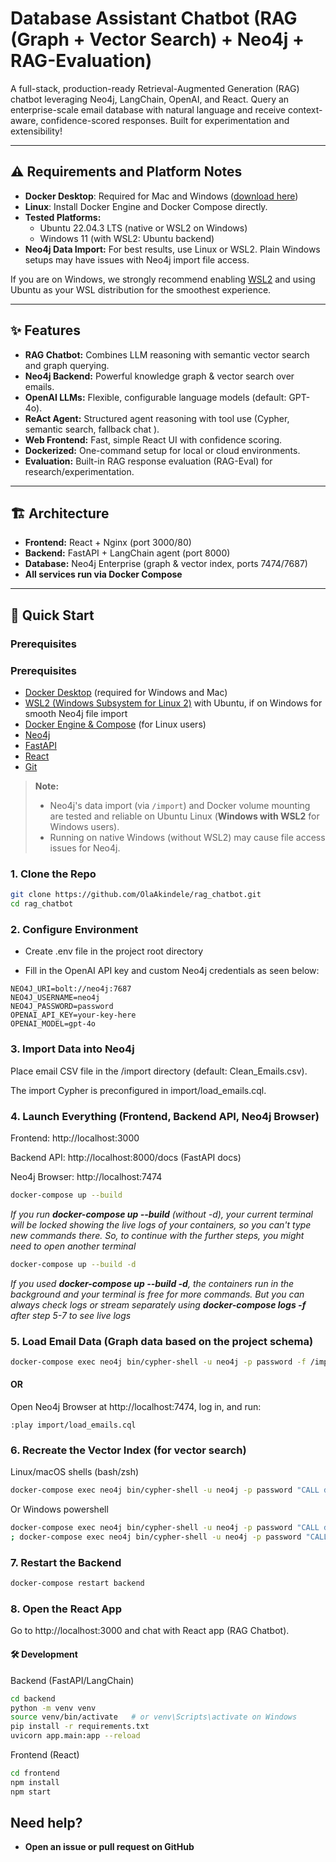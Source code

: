 # Database Assistant Chatbot (RAG (Graph + Vector Search) + Neo4j + RAG-Evaluation)

A full-stack, production-ready Retrieval-Augmented Generation (RAG) chatbot leveraging Neo4j, LangChain, OpenAI, and React. Query an enterprise-scale email database with natural language and receive context-aware, confidence-scored responses. Built for experimentation and extensibility!

---

## ⚠️ Requirements and Platform Notes

- **Docker Desktop**: Required for Mac and Windows ([download here](https://www.docker.com/products/docker-desktop))
- **Linux**: Install Docker Engine and Docker Compose directly.
- **Tested Platforms:**
    - Ubuntu 22.04.3 LTS (native or WSL2 on Windows)
    - Windows 11 (with WSL2: Ubuntu backend)
- **Neo4j Data Import:** For best results, use Linux or WSL2. Plain Windows setups may have issues with Neo4j import file access.

If you are on Windows, we strongly recommend enabling [WSL2](https://learn.microsoft.com/en-us/windows/wsl/install) and using Ubuntu as your WSL distribution for the smoothest experience.

---

## ✨ Features

- **RAG Chatbot:** Combines LLM reasoning with semantic vector search and graph querying.
- **Neo4j Backend:** Powerful knowledge graph & vector search over emails.
- **OpenAI LLMs:** Flexible, configurable language models (default: GPT-4o).
- **ReAct Agent:** Structured agent reasoning with tool use (Cypher, semantic search, fallback chat ).
- **Web Frontend:** Fast, simple React UI with confidence scoring.
- **Dockerized:** One-command setup for local or cloud environments.
- **Evaluation:** Built-in RAG response evaluation (RAG-Eval) for research/experimentation.

---

## 🏗️ Architecture


- **Frontend:** React + Nginx (port 3000/80)
- **Backend:** FastAPI + LangChain agent (port 8000)
- **Database:** Neo4j Enterprise (graph & vector index, ports 7474/7687)
- **All services run via Docker Compose**

---

## 🚀 Quick Start

### Prerequisites

### Prerequisites

- [Docker Desktop](https://www.docker.com/products/docker-desktop) (required for Windows and Mac)
- [WSL2 (Windows Subsystem for Linux 2)](https://learn.microsoft.com/en-us/windows/wsl/install) with Ubuntu, if on Windows for smooth Neo4j file import
- [Docker Engine & Compose](https://docs.docker.com/engine/install/) (for Linux users)
- [Neo4j](https://neo4j.com/)
- [FastAPI](https://fastapi.tiangolo.com/)
- [React](https://react.dev/)
- [Git](https://git-scm.com/)

> **Note:**  
> - Neo4j's data import (via `/import`) and Docker volume mounting are tested and reliable on Ubuntu Linux (**Windows with WSL2** for Windows users).  
> - Running on native Windows (without WSL2) may cause file access issues for Neo4j.



### 1. Clone the Repo

```bash
git clone https://github.com/OlaAkindele/rag_chatbot.git
cd rag_chatbot
```

### 2. Configure Environment
- Create .env file in the project root directory

- Fill in the OpenAI API key and custom Neo4j credentials as seen below:

```env
NEO4J_URI=bolt://neo4j:7687
NEO4J_USERNAME=neo4j
NEO4J_PASSWORD=password
OPENAI_API_KEY=your-key-here
OPENAI_MODEL=gpt-4o
```


### 3. Import Data into Neo4j
Place email CSV file in the /import directory (default: Clean_Emails.csv).

The import Cypher is preconfigured in import/load_emails.cql.

### 4. Launch Everything (Frontend, Backend API, Neo4j Browser)
Frontend: http://localhost:3000

Backend API: http://localhost:8000/docs (FastAPI docs)

Neo4j Browser: http://localhost:7474

```bash
docker-compose up --build
```

*If you run **docker-compose up --build** (without -d), your current terminal will be locked showing the live logs of your containers, so you can't type new commands there. So, to continue with the further steps, you might need to open another terminal*

```bash
docker-compose up --build -d
```

*If you used **docker-compose up --build -d**, the containers run in the background and your terminal is free for more commands. But you can always check logs or stream separately using  **docker-compose logs -f** after step 5-7 to see live logs*

### 5. Load Email Data (Graph data based on the project schema)
```bash
docker-compose exec neo4j bin/cypher-shell -u neo4j -p password -f /import/load_emails.cql
```

#### OR

Open Neo4j Browser at http://localhost:7474, log in, and run:

```arduino
:play import/load_emails.cql
```

### 6. Recreate the Vector Index (for vector search)
Linux/macOS shells (bash/zsh)
```bash
docker-compose exec neo4j bin/cypher-shell -u neo4j -p password "CALL db.index.vector.createNodeIndex('emailEmbeddings','Email','embedding',1536,'cosine');" && docker-compose exec neo4j bin/cypher-shell -u neo4j -p password "CALL db.awaitIndexes();"
```

Or Windows powershell
```bash
docker-compose exec neo4j bin/cypher-shell -u neo4j -p password "CALL db.index.vector.createNodeIndex('emailEmbeddings','Email','embedding',1536,'cosine');"
; docker-compose exec neo4j bin/cypher-shell -u neo4j -p password "CALL db.awaitIndexes();"
```

### 7. Restart the Backend
```bash
docker-compose restart backend
```

### 8. Open the React App
Go to http://localhost:3000 and chat with React app (RAG Chatbot).


#### 🛠️ Development
Backend (FastAPI/LangChain)

```bash
cd backend
python -m venv venv
source venv/bin/activate   # or venv\Scripts\activate on Windows
pip install -r requirements.txt
uvicorn app.main:app --reload
```

Frontend (React)
```bash
cd frontend
npm install
npm start
```


## Need help?
- **Open an issue or pull request on GitHub**  